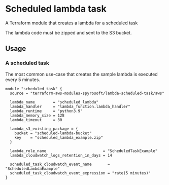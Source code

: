 # Scheduled lambda task

A Terraform module that creates a lambda for a scheduled task

The lambda code must be zipped and sent to the S3 bucket.

## Usage

### A scheduled task

The most common use-case that creates the sample lambda is executed every 5 minutes.

```hcl
module "scheduled_task" {
  source = "terraform-aws-modules-spyrosoft/lambda-scheduled-task/aws"

  lambda_name        = "scheduled_lambda"
  lambda_handler     = "lambda_function.lambda_handler"
  lambda_runtime     = "python3.9"
  lambda_memory_size = 128
  lambda_timeout     = 30

  lambda_s3_existing_package = {
    bucket = "scheduled-lambda-bucket"
    key    = "scheduled_lambda_example.zip"
  }

  lambda_role_name                         = "ScheduledTaskExample"
  lambda_cloudwatch_logs_retention_in_days = 14

  scheduled_task_cloudwatch_event_name       = "ScheduledLambdaExample"
  scheduled_task_cloudwatch_event_expression = "rate(5 minutes)"
}
```
